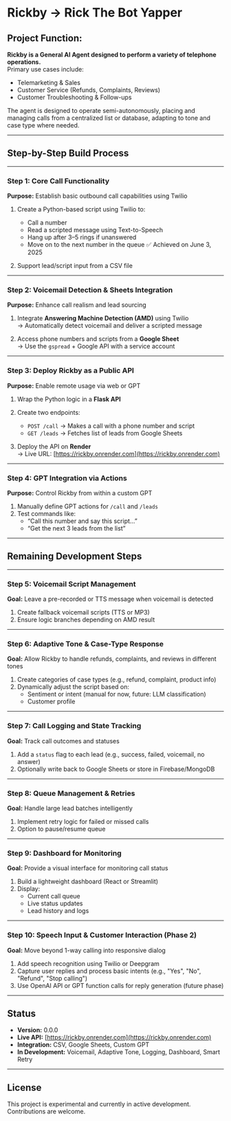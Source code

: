 # Rickby → Rick The Bot Yapper

## Project Function:
**Rickby is a General AI Agent designed to perform a variety of telephone operations.**  
Primary use cases include:
- Telemarketing & Sales
- Customer Service (Refunds, Complaints, Reviews)
- Customer Troubleshooting & Follow-ups

The agent is designed to operate semi-autonomously, placing and managing calls from a centralized list or database, adapting to tone and case type where needed.

---

## Step-by-Step Build Process

---

### Step 1: Core Call Functionality
**Purpose:** Establish basic outbound call capabilities using Twilio

1. Create a Python-based script using Twilio to:
   - Call a number
   - Read a scripted message using Text-to-Speech
   - Hang up after 3–5 rings if unanswered
   - Move on to the next number in the queue
   ✅ Achieved on June 3, 2025

2. Support lead/script input from a CSV file

---

### Step 2: Voicemail Detection & Sheets Integration
**Purpose:** Enhance call realism and lead sourcing

1. Integrate **Answering Machine Detection (AMD)** using Twilio  
   → Automatically detect voicemail and deliver a scripted message

2. Access phone numbers and scripts from a **Google Sheet**  
   → Use the `gspread` + Google API with a service account

---

### Step 3: Deploy Rickby as a Public API
**Purpose:** Enable remote usage via web or GPT

1. Wrap the Python logic in a **Flask API**
2. Create two endpoints:
   - `POST /call` → Makes a call with a phone number and script
   - `GET /leads` → Fetches list of leads from Google Sheets

3. Deploy the API on **Render**  
   → Live URL: [https://rickby.onrender.com](https://rickby.onrender.com)

---

### Step 4: GPT Integration via Actions
**Purpose:** Control Rickby from within a custom GPT

1. Manually define GPT actions for `/call` and `/leads`
2. Test commands like:
   - “Call this number and say this script…”
   - “Get the next 3 leads from the list”

---

## Remaining Development Steps

---

### Step 5: Voicemail Script Management
**Goal:** Leave a pre-recorded or TTS message when voicemail is detected

1. Create fallback voicemail scripts (TTS or MP3)
2. Ensure logic branches depending on AMD result

---

### Step 6: Adaptive Tone & Case-Type Response
**Goal:** Allow Rickby to handle refunds, complaints, and reviews in different tones

1. Create categories of case types (e.g., refund, complaint, product info)
2. Dynamically adjust the script based on:
   - Sentiment or intent (manual for now, future: LLM classification)
   - Customer profile

---

### Step 7: Call Logging and State Tracking
**Goal:** Track call outcomes and statuses

1. Add a `status` flag to each lead (e.g., success, failed, voicemail, no answer)
2. Optionally write back to Google Sheets or store in Firebase/MongoDB

---

### Step 8: Queue Management & Retries
**Goal:** Handle large lead batches intelligently

1. Implement retry logic for failed or missed calls
2. Option to pause/resume queue

---

### Step 9: Dashboard for Monitoring
**Goal:** Provide a visual interface for monitoring call status

1. Build a lightweight dashboard (React or Streamlit)
2. Display:
   - Current call queue
   - Live status updates
   - Lead history and logs

---

### Step 10: Speech Input & Customer Interaction (Phase 2)
**Goal:** Move beyond 1-way calling into responsive dialog

1. Add speech recognition using Twilio or Deepgram
2. Capture user replies and process basic intents (e.g., "Yes", "No", "Refund", "Stop calling")
3. Use OpenAI API or GPT function calls for reply generation (future phase)

---

## Status
- **Version:** 0.0.0
- **Live API:** [https://rickby.onrender.com](https://rickby.onrender.com)
- **Integration:** CSV, Google Sheets, Custom GPT
- **In Development:** Voicemail, Adaptive Tone, Logging, Dashboard, Smart Retry

---

## License
This project is experimental and currently in active development. Contributions are welcome.
